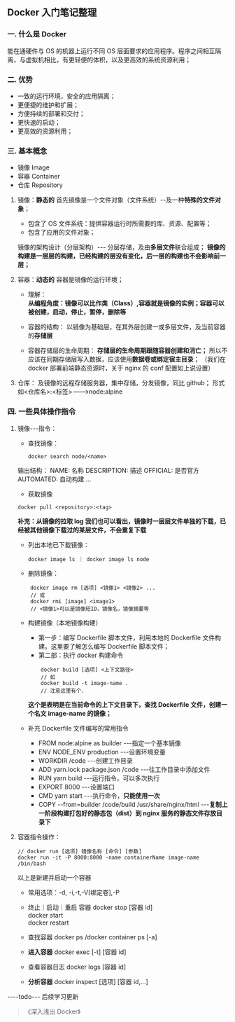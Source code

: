 ## Docker 入门笔记整理

### 一. 什么是 Docker

能在通硬件与 OS 的机器上运行不同 OS 层面要求的应用程序。程序之间相互隔离，与虚拟机相比，有更轻便的体积，以及更高效的系统资源利用；

### 二. 优势

- 一致的运行环境，安全的应用隔离；
- 更便捷的维护和扩展；
- 方便持续的部署和交付；
- 更快速的启动；
- 更高效的资源利用；

### 三. 基本概念

- 镜像 Image
- 容器 Container
- 仓库 Repository

1.  镜像：**静态的**
    首先镜像是一个文件对象（文件系统）--及一种**特殊的文件对象**；

    - 包含了 OS 文件系统：提供容器运行时所需要的库、资源、配置等；
    - 包含了应用的文件对象；

    镜像的架构设计（分层架构）--- 分层存储，及由**多层文件**联合组成；
    **镜像的构建是一层层的构建，已经构建的层没有变化，后一层的构建也不会影响前一层；**

2.  容器：**动态的**
    容器是镜像的运行环境；

    - 理解：  
      **从编程角度：镜像可以比作类（Class）,容器就是镜像的实例；容器可以被创建，启动，停止，暂停，删除等**

    - 容器的结构：
      以镜像为基础层，在其外层创建一或多层文件，及当前容器的**存储层**

    - 容器存储层的生命周期：
      **存储层的生命周期跟随容器创建和消亡；**
      所以不应该在同期存储层写入数据，应该使用**数据卷或绑定宿主目录**；
      （我们在 docker 部署前端静态资源时，关于 nginx 的 conf 配置如上说设置）

3.  仓库：
    及镜像的远程存储服务器，集中存储，分发镜像，同比 github；
    形式如<仓库名>:<标签>--->node:alpine

### 四. 一些具体操作指令

1.  镜像---指令：

    - 查找镜像：
      ```
      docker search node/<name>
      ```

    输出结构：
    NAME: 名称
    DESCRIPTION: 描述
    OFFICIAL: 是否官方
    AUTOMATED: 自动构建
    ...

    - 获取镜像

    ```
    docker pull <repository>:<tag>
    ```

    **补充：从镜像的拉取 log 我们也可以看出，镜像时一层层文件单独的下载，已经被其他镜像下载过的某层文件，不会重复下载**

    - 列出本地已下载镜像：

      ```
      docker image ls ｜ docker image ls node
      ```

    - 删除镜像：

    ```
        docker image rm [选项] <镜像1> <镜像2> ...
        // 或
        docker rmi [image] <image1>
        // <镜像1>可以是镜像短ID，镜像名，镜像摘要等
    ```

    - 构建镜像（本地镜像构建）

      - 第一步：编写 Dockerfile 脚本文件，利用本地的 Dockerfile 文件构建。这里要了解怎么编写 Dockerfile 脚本文件；
      - 第二部：执行 docker 构建命令

      ```
          docker build [选项] <上下文路径>
          // 如
          docker build -t image-name .
          // 注意这里有个.
      ```

      **这个是表明是在当前命令的上下文目录下，查找 Dockerfile 文件，创建一个名文 image-name 的镜像；**

    - 补充 Dockerfile 文件编写的常用指令
      - FROM node:alpine as builder ---指定一个基本镜像
      - ENV NODE_ENV production ---设置环境变量
      - WORKDIR /code ---创建工作目录
      - ADD yarn.lock package.json /code ---往工作目录中添加文件
      - RUN yarn build ---运行指令，可以多次执行
      - EXPORT 8000 ---设置端口
      - CMD yarn start ---执行命令，**只能使用一次**
      - COPY --from=builder /code/build /usr/share/nginx/html ---**复制上一阶段构建打包好的静态包（dist）到 nginx 服务的静态文件存放目录下**

2.  容器指令操作：

    ```
    // docker run [选项] 镜像名称 [命令] [参数]
    docker run -it -P 8000:8000 -name containerName image-name  /bin/bash
    ```

    以上是新建并启动一个容器

    - 常用选项：-d, -i,-t,-V[绑定卷],-P

    - 终止｜启动｜重启 容器
      docker stop [容器 id]  
      docker start  
      docker restart

    - 查找容器
      docker ps /docker container ps [-a]

    - **进入容器**
      docker exec [-t] [容器 id]

    - 查看容器日志
      docker logs [容器 id]

    - **分析容器**
      docker inspect [选项] [容器 id,...]

----todo---
后续学习更新

> 《深入浅出 Docker》
